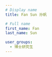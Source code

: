 ```yaml
---
# Display name
title: Fan Sun 孙帆

# Full name
first_name: Fan
last_name: Sun

user_groups:
  - 博士研究生
---
```

